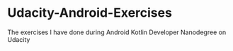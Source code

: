 # Udacity-Android-Exercises

The exercises I have done during Android Kotlin Developer Nanodegree on Udacity
